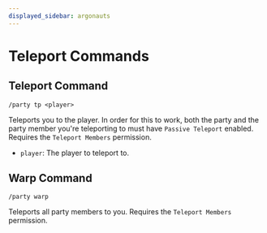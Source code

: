 ```yaml
---
displayed_sidebar: argonauts
---
```


# Teleport Commands

## Teleport Command

```text
/party tp <player>
```

Teleports you to the player. In order for this to work, both the party and the party member you're teleporting to must have `Passive Teleport` enabled. Requires the `Teleport Members` permission.
- `player`: The player to teleport to.

## Warp Command

```text
/party warp
```

Teleports all party members to you. Requires the `Teleport Members` permission.